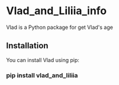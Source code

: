 # Vlad_and_Liliia_info

Vlad is a Python package for get Vlad's age

## Installation

You can install Vlad using pip:

### pip install vlad_and_liliia
